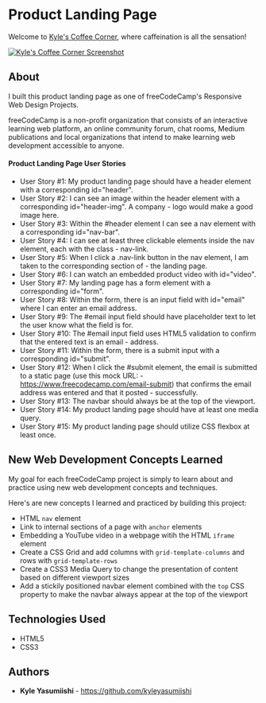 # Product Landing Page

Welcome to <a href="https://kyleyasumiishi.github.io/coffee-corner/index.html">Kyle's Coffee Corner</a>, where caffeination is all the sensation!

<a href="https://kyleyasumiishi.github.io/coffee-corner/index.html">![Kyle's Coffee Corner Screenshot](https://gdurl.com/Cijn)</a>

## About

I built this product landing page as one of freeCodeCamp's Responsive Web Design Projects.

freeCodeCamp is a non-profit organization that consists of an interactive learning web platform, an online community forum, chat rooms, Medium publications and local organizations that intend to make learning web development accessible to anyone.

#### Product Landing Page User Stories

- User Story #1: My product landing page should have a header element with a corresponding id="header".
- User Story #2: I can see an image within the header element with a corresponding id="header-img". A company - logo would make a good image here.
- User Story #3: Within the #header element I can see a nav element with a corresponding id="nav-bar".
- User Story #4: I can see at least three clickable elements inside the nav element, each with the class - nav-link.
- User Story #5: When I click a .nav-link button in the nav element, I am taken to the corresponding section of - the landing page.
- User Story #6: I can watch an embedded product video with id="video".
- User Story #7: My landing page has a form element with a corresponding id="form".
- User Story #8: Within the form, there is an input field with id="email" where I can enter an email address.
- User Story #9: The #email input field should have placeholder text to let the user know what the field is for.
- User Story #10: The #email input field uses HTML5 validation to confirm that the entered text is an email - address.
- User Story #11: Within the form, there is a submit input with a corresponding id="submit".
- User Story #12: When I click the #submit element, the email is submitted to a static page (use this mock URL: - https://www.freecodecamp.com/email-submit) that confirms the email address was entered and that it posted - successfully.
- User Story #13: The navbar should always be at the top of the viewport.
- User Story #14: My product landing page should have at least one media query.
- User Story #15: My product landing page should utilize CSS flexbox at least once.

## New Web Development Concepts Learned

My goal for each freeCodeCamp project is simply to learn about and practice using new web development concepts and techniques.

Here's are new concepts I learned and practiced by building this project:

- HTML <code>nav</code> element
- Link to internal sections of a page with <code>anchor</code> elements
- Embedding a YouTube video in a webpage witih the HTML <code>iframe</code> element
- Create a CSS Grid and add columns with <code>grid-template-columns</code> and rows with <code>grid-template-rows</code>
- Create a CSS3 Media Query to change the presentation of content based on different viewport sizes
- Add a stickily positioned navbar element combined with the <code>top</code> CSS property to make the navbar always appear at the top of the viewport

## Technologies Used

* HTML5
* CSS3

## Authors

* **Kyle Yasumiishi** - https://github.com/kyleyasumiishi

